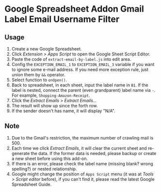 # Google Spreadsheet Addon Gmail Label Email Username Filter

## Usage

1. Create a new Google Spreadsheet.
2. Click *Extension > Apps Script* to open the Google Sheet Script Editor.
3. Paste the code of `extract-email-by-label.js` into edit area.
4. Config the `EXCEPTION_EMAIL_1` to `EXCEPTION_EMAIL_3` variable if you want to ignore some e-mail address. If you need more exception rule, just union them by `&&` operator.
5. Select function to `onOpen()`.
6. Back to spreadsheet, in each sheet, input the label name in `B1`. If the label is nested, connect the parent (even grandparent) label name via `-`. For example, `Shopping-Amazon-Receipt`.
7. Click the *Extract Emails > Extract Emails...*
8. The result will show up since the forth row.
9. If the sender doesn't has name, it will display "N/A".

## Note

1. Due to the Gmail's restriction, the maximum number of crawling mail is 500.
2. Each time we click *Extract Emails*, it will clear the current sheet and re-generate the data. If the former data is needed, please backup or create a new sheet before using this add-on.
3. If there is an error, please check the label name (missing blank? wrong spelling?) or nested relationship.
4. Google might change the position of `Apps Script` menu (it was at *Tools > Script editor* before), if you can't find it, please read the latest Google Spreadsheet Guide.

